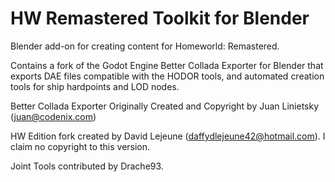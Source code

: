 # HW Remastered Toolkit for Blender
Blender add-on for creating content for Homeworld: Remastered.

Contains a fork of the Godot Engine Better Collada Exporter for Blender that exports DAE files compatible with the HODOR tools, and automated creation tools for ship hardpoints and LOD nodes. 



Better Collada Exporter Originally Created and Copyright by Juan Linietsky (juan@codenix.com)

HW Edition fork created by David Lejeune (daffydlejeune42@hotmail.com). I claim no copyright to this version.

Joint Tools contributed by Drache93.
